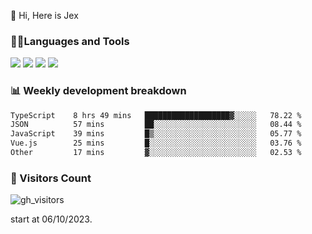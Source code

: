  👋 Hi, Here is Jex

 

### 🧑‍💻Languages and Tools

<code><a href="https://react.dev"><img src="https://api.iconify.design/logos:react.svg" /></a></code>
<code><a href="https://github.com/vuejs/core"><img src="https://api.iconify.design/logos:vue.svg" /></a></code> 
<code><a href="https://github.com/microsoft/TypeScript"><img src="https://api.iconify.design/logos:typescript-icon.svg" /></a></code>
<code><a href="https://threejs.org/"><img src="https://api.iconify.design/logos:threejs.svg" /></a></code>

### 📊 Weekly development breakdown

<!--START_SECTION:waka-->

```txt
TypeScript    8 hrs 49 mins   ███████████████████▓░░░░░   78.22 %
JSON          57 mins         ██░░░░░░░░░░░░░░░░░░░░░░░   08.44 %
JavaScript    39 mins         █▒░░░░░░░░░░░░░░░░░░░░░░░   05.77 %
Vue.js        25 mins         █░░░░░░░░░░░░░░░░░░░░░░░░   03.76 %
Other         17 mins         ▓░░░░░░░░░░░░░░░░░░░░░░░░   02.53 %
```

<!--END_SECTION:waka-->


### 👀 Visitors Count

![gh_visitors](https://profile-counter.glitch.me/jexlau/count.svg)

start at 06/10/2023.
